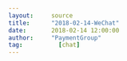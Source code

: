 ```yaml
---
layout:     source 
title:      "2018-02-14-WeChat"
date:       2018-02-14 12:00:00
author:     "PaymentGroup"
tag:		  [chat]
---
```

